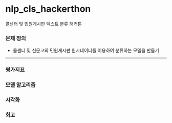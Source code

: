 # nlp_cls_hackerthon
콜센터 및 민원게시판 텍스트 분류 해커톤

### 문제 정의
- 콜센터 및 신문고의 민원게시판 원시데이터를 이용하여 분류하는 모델을 만들기
---

### 평가지표

### 모델 알고리즘

### 시각화

### 회고
